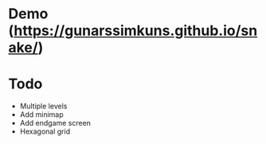 # Demo (https://gunarssimkuns.github.io/snake/)
 
# Todo
 * Multiple levels
 * Add minimap
 * Add endgame screen
 * Hexagonal grid
